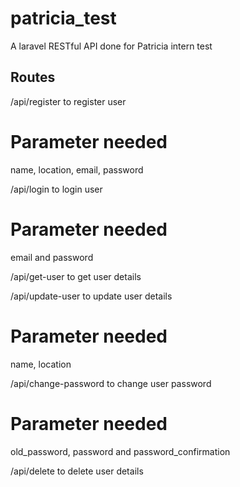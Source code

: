 # patricia_test
A laravel RESTful API done for Patricia intern test

## Routes
/api/register to register user
# Parameter needed
name, location, email, password

/api/login to login user
# Parameter needed
email and password

/api/get-user to get user details

/api/update-user to update user details
# Parameter needed
name, location

/api/change-password to change user password
# Parameter needed
old_password, password and password_confirmation

/api/delete to delete user details
